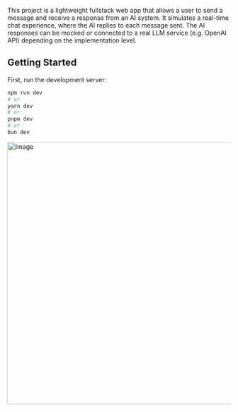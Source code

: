 This project is a lightweight fullstack web app that allows a user to send a message and receive a response from an AI system. It simulates a real-time chat experience, where the AI replies to each message sent. The AI responses can be mocked or connected to a real LLM service (e.g. OpenAI API) depending on the implementation level.

## Getting Started

First, run the development server:

```bash
npm run dev
# or
yarn dev
# or
pnpm dev
# or
bun dev
```


<img width="819" height="592" alt="Image" src="https://github.com/user-attachments/assets/df6cfb19-e30a-4d3f-82be-14e29249c9c6" />